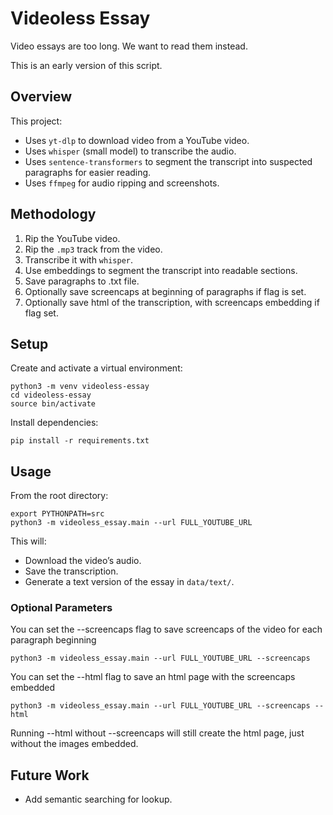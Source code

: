 # Videoless Essay

Video essays are too long. We want to read them instead.

This is an early version of this script.

## Overview

This project:

- Uses `yt-dlp` to download video from a YouTube video.
- Uses `whisper` (small model) to transcribe the audio.
- Uses `sentence-transformers` to segment the transcript into suspected paragraphs for easier reading.
- Uses `ffmpeg` for audio ripping and screenshots.

## Methodology

1. Rip the YouTube video.
2. Rip the `.mp3` track from the video.
3. Transcribe it with `whisper`.
4. Use embeddings to segment the transcript into readable sections.
5. Save paragraphs to .txt file.
6. Optionally save screencaps at beginning of paragraphs if flag is set.
7. Optionally save html of the transcription, with screencaps embedding if flag set.

## Setup

Create and activate a virtual environment:

    python3 -m venv videoless-essay
    cd videoless-essay
    source bin/activate

Install dependencies:

    pip install -r requirements.txt

## Usage

From the root directory:

    export PYTHONPATH=src
    python3 -m videoless_essay.main --url FULL_YOUTUBE_URL

This will:

- Download the video’s audio.
- Save the transcription.
- Generate a text version of the essay in `data/text/`.

### Optional Parameters

You can set the --screencaps flag to save screencaps of the video for each paragraph beginning
    
    python3 -m videoless_essay.main --url FULL_YOUTUBE_URL --screencaps

You can set the --html flag to save an html page with the screencaps embedded

    python3 -m videoless_essay.main --url FULL_YOUTUBE_URL --screencaps --html


Running --html without --screencaps will still create the html page, just without the images embedded.

## Future Work

- Add semantic searching for lookup.